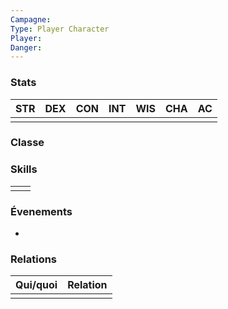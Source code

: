 ```yaml
---
Campagne: 
Type: Player Character
Player: 
Danger:
---
```


### Stats
| STR | DEX | CON | INT | WIS | CHA | AC |
| ---- | ---- | ---- | ---- | ---- | ---- | ---- |
|  |  |  |  |  |  |  |

### Classe
### Skills
| | |
| --- | --- |
|  |  |
### Évenements
- 
### Relations
| Qui/quoi | Relation |
| ---- | ---- |
|  |  |
